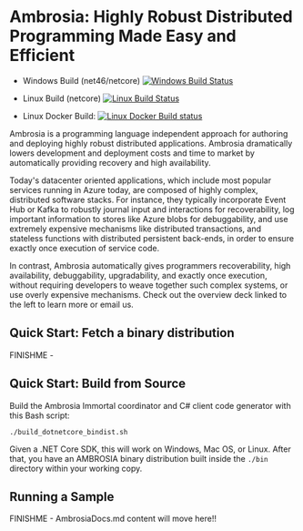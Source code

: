 Ambrosia: Highly Robust Distributed Programming Made Easy and Efficient
=======================================================================

 * Windows Build (net46/netcore) [![Windows Build Status](https://msrfranklin.visualstudio.com/Franklin/_apis/build/status/Ambrosia-CI-Win-Scripted?branchName=master)](https://msrfranklin.visualstudio.com/Franklin/_build/latest?definitionId=23)

 * Linux Build (netcore) [![Linux Build Status](https://msrfranklin.visualstudio.com/Franklin/_apis/build/status/Ambrosia-CI-Linux-Scripted?branchName=master)](https://msrfranklin.visualstudio.com/Franklin/_build/latest?definitionId=24)

 * Linux Docker Build: [![Linux Docker Build status](https://msrfranklin.visualstudio.com/Franklin/_apis/build/status/Ambrosia-CI-Linux-Docker?branchName=master)](https://msrfranklin.visualstudio.com/Franklin/_build/latest?definitionId=18) 


Ambrosia is a programming language independent approach for authoring
and deploying highly robust distributed applications. Ambrosia 
dramatically lowers development and deployment costs and time to
market by automatically providing recovery and high availability.

Today's datacenter oriented applications, which include most popular
services running in Azure today, are composed of highly complex,
distributed software stacks. For instance, they typically incorporate
Event Hub or Kafka to robustly journal input and interactions for
recoverability, log important information to stores like Azure blobs
for debuggability, and use extremely expensive mechanisms like
distributed transactions, and stateless functions with distributed
persistent back-ends, in order to ensure exactly once execution of
service code.

In contrast, Ambrosia automatically gives programmers recoverability,
high availability, debuggability, upgradability, and exactly once
execution, without requiring developers to weave together such complex
systems, or use overly expensive mechanisms. Check out the overview
deck linked to the left to learn more or email us.

Quick Start: Fetch a binary distribution
----------------------------------------

FINISHME - 


Quick Start: Build from Source
------------------------------

Build the Ambrosia Immortal coordinator and C# client code generator
with this Bash script:

    ./build_dotnetcore_bindist.sh

Given a .NET Core SDK, this will work on Windows, Mac OS, or Linux.
After that, you have an AMBROSIA binary distribution built inside the
`./bin` directory within your working copy.

Running a Sample
----------------

FINISHME - AmbrosiaDocs.md content will move here!!
